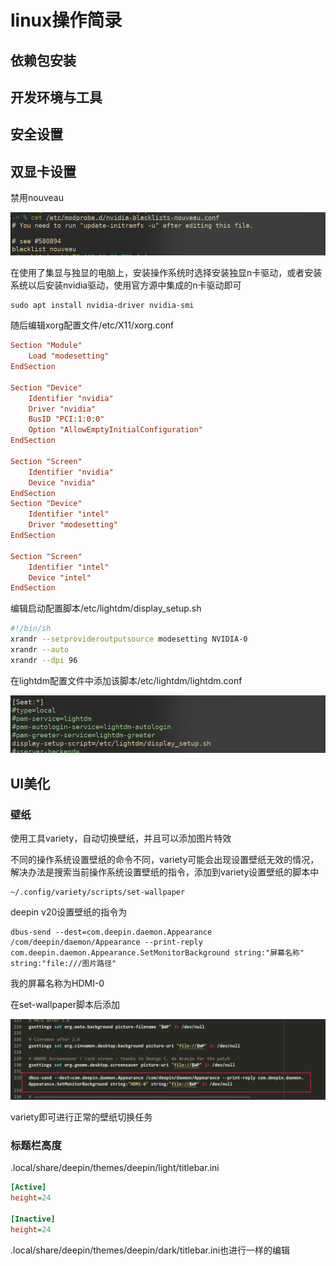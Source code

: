 # linux操作简录

## 依赖包安装



## 开发环境与工具



## 安全设置



## 双显卡设置

禁用nouveau

![image-20201103143618434](operation.assets/image-20201103143618434.png)

在使用了集显与独显的电脑上，安装操作系统时选择安装独显n卡驱动，或者安装系统以后安装nvidia驱动，使用官方源中集成的n卡驱动即可

```shell
sudo apt install nvidia-driver nvidia-smi
```

随后编辑xorg配置文件/etc/X11/xorg.conf

```conf
Section "Module"
    Load "modesetting"
EndSection

Section "Device"
    Identifier "nvidia"
    Driver "nvidia"
    BusID "PCI:1:0:0"      
    Option "AllowEmptyInitialConfiguration"
EndSection

Section "Screen"
	Identifier "nvidia"
	Device "nvidia"
EndSection
Section "Device"
    Identifier "intel"
    Driver "modesetting"
EndSection

Section "Screen"
    Identifier "intel"
    Device "intel"
EndSection

```

编辑启动配置脚本/etc/lightdm/display_setup.sh

```sh
#!/bin/sh
xrandr --setprovideroutputsource modesetting NVIDIA-0
xrandr --auto
xrandr --dpi 96
```

在lightdm配置文件中添加该脚本/etc/lightdm/lightdm.conf

![image-20201103143913571](operation.assets/image-20201103143913571.png)

## UI美化

### 壁纸

使用工具variety，自动切换壁纸，并且可以添加图片特效

不同的操作系统设置壁纸的命令不同，variety可能会出现设置壁纸无效的情况，解决办法是搜索当前操作系统设置壁纸的指令，添加到variety设置壁纸的脚本中

```
~/.config/variety/scripts/set-wallpaper
```

deepin v20设置壁纸的指令为

```shell
dbus-send --dest=com.deepin.daemon.Appearance /com/deepin/daemon/Appearance --print-reply com.deepin.daemon.Appearance.SetMonitorBackground string:"屏幕名称" string:"file:///图片路径"
```

我的屏幕名称为HDMI-0

在set-wallpaper脚本后添加

![image-20201103143050095](operation.assets/image-20201103143050095.png)

variety即可进行正常的壁纸切换任务

### 标题栏高度

.local/share/deepin/themes/deepin/light/titlebar.ini

```ini
[Active]
height=24

[Inactive]
height=24
```

.local/share/deepin/themes/deepin/dark/titlebar.ini也进行一样的编辑